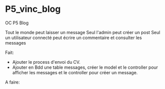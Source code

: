# P5_vinc_blog
OC P5 Blog

Tout le monde peut laisser un message
Seul l'admin peut créer un post
Seul un utilisateur connecté peut écrire un commentaire et consulter les messages

Fait:
+ Ajouter le process d'envoi du CV.
+ Ajouter en Bdd une table messages, créer le model et le controller pour afficher les messages et le controller pour créer un message.

 A faire:


